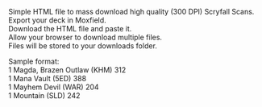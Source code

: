 Simple HTML file to mass download high quality (300 DPI) Scryfall Scans.  
Export your deck in Moxfield.  
Download  the HTML file and paste it.   
Allow your browser to download multiple files.  
Files will be stored to your downloads folder.  

Sample format:   
1 Magda, Brazen Outlaw (KHM) 312  
1 Mana Vault (5ED) 388  
1 Mayhem Devil (WAR) 204  
1 Mountain (SLD) 242 
